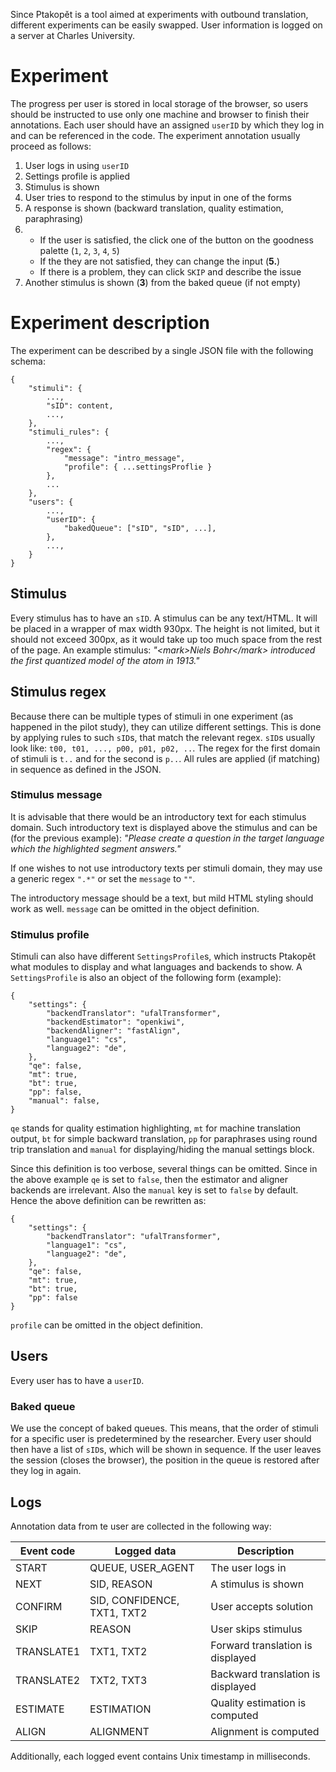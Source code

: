 Since Ptakopět is a tool aimed at experiments with outbound translation, different experiments can be easily swapped. User information is logged on a server at Charles University.

# Experiment

The progress per user is stored in local storage of the browser, so users should be instructed to use only one machine and browser to finish their annotations. Each user should have an assigned `userID` by which they log in and can be referenced in the code. The experiment annotation usually proceed as follows:

1. User logs in using `userID`
2. Settings profile is applied
3. Stimulus is shown
4. User tries to respond to the stimulus by input in one of the forms
5. A response is shown (backward translation, quality estimation, paraphrasing)
6. - If the user is satisfied, the click one of the button on the goodness palette (`1`, `2`, `3`, `4`, `5`)
   - If the they are not satisfied, they can change the input (__5.__)
   - If there is a problem, they can click `SKIP` and describe the issue
7. Another stimulus is shown (__3__) from the baked queue (if not empty)

# Experiment description

The experiment can be described by a single JSON file with the following schema:

```
{
    "stimuli": {
        ...,
        "sID": content,
        ...,
    },
    "stimuli_rules": {
        ...,
        "regex": {
            "message": "intro_message",
            "profile": { ...settingsProflie }
        },
        ...
    },
    "users": {
        ...,
        "userID": {
            "bakedQueue": ["sID", "sID", ...],
        },
        ...,
    }
}
```

## Stimulus

Every stimulus has to have an `sID`. A stimulus can be any text/HTML. It will be placed in a wrapper of max width 930px. The height is not limited, but it should not exceed 300px, as it would take up too much space from the rest of the page. An example stimulus: _"&lt;mark>Niels Bohr&lt;/mark> introduced the first quantized model of the atom in 1913."_

## Stimulus regex

Because there can be multiple types of stimuli in one experiment (as happened in the pilot study), they can utilize different settings. This is done by applying rules to such `sID`s, that match the relevant regex. `sID`s usually look like: `t00, t01, ..., p00, p01, p02, ..`. The regex for the first domain of stimuli is `t..` and for the second is `p..`. All rules are applied (if matching) in sequence as defined in the JSON.

### Stimulus message

It is advisable that there would be an introductory text for each stimulus domain. Such introductory text is displayed above the stimulus and can be (for the previous example): _"Please create a question in the target language which the highlighted segment answers."_

If one wishes to not use introductory texts per stimuli domain, they may use a generic regex `".*"` or set the `message` to `""`.

The introductory message should be a text, but mild HTML styling should work as well. `message` can be omitted in the object definition.

### Stimulus profile

Stimuli can also have different `SettingsProfile`s, which instructs Ptakopět what modules to display and what languages and backends to show. A `SettingsProfile` is also an object of the following form (example):

```
{
    "settings": {
        "backendTranslator": "ufalTransformer",
        "backendEstimator": "openkiwi",
        "backendAligner": "fastAlign",
        "language1": "cs",
        "language2": "de",
    },
    "qe": false,
    "mt": true,
    "bt": true,
    "pp": false,
    "manual": false,
}
```

`qe` stands for quality estimation highlighting, `mt` for machine translation output, `bt` for simple backward translation, `pp` for paraphrases using round trip translation and `manual` for displaying/hiding the manual settings block.

Since this definition is too verbose, several things can be omitted. Since in the above example `qe` is set to `false`, then the estimator and aligner backends are irrelevant. Also the `manual` key is set to `false` by default. Hence the above definition can be rewritten as:


```
{
    "settings": {
        "backendTranslator": "ufalTransformer",
        "language1": "cs",
        "language2": "de",
    },
    "qe": false,
    "mt": true,
    "bt": true,
    "pp": false
}
```

`profile` can be omitted in the object definition.

## Users

Every user has to have a `userID`.

### Baked queue

We use the concept of baked queues. This means, that the order of stimuli for a specific user is predetermined by the researcher. Every user should then have a list of `sID`s, which will be shown in sequence. If the user leaves the session (closes the browser), the position in the queue is restored after they log in again.


## Logs

Annotation data from te user are collected in the following way:

| Event code | Logged data | Description |
|-|-|-|
| START      | QUEUE, USER_AGENT | The user logs in |
| NEXT       | SID, REASON | A stimulus is shown |
| CONFIRM    | SID, CONFIDENCE, TXT1, TXT2 | User accepts solution |
| SKIP       | REASON | User skips stimulus |
| TRANSLATE1 | TXT1, TXT2 | Forward translation is displayed |
| TRANSLATE2 | TXT2, TXT3 | Backward translation is displayed |
| ESTIMATE   | ESTIMATION | Quality estimation is computed |
| ALIGN      | ALIGNMENT  | Alignment is computed |

Additionally, each logged event contains Unix timestamp in milliseconds.